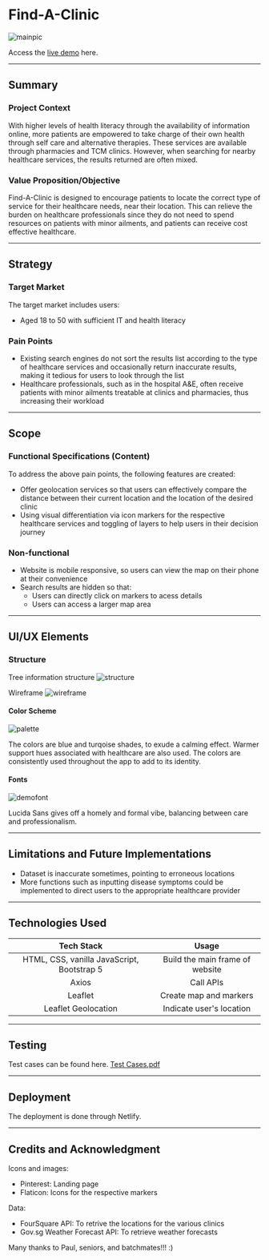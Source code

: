 # Find-A-Clinic

![mainpic](https://user-images.githubusercontent.com/75159831/224060168-3a3b1cc0-db0f-469c-b8b9-fe11e89f1887.png)

Access the [live demo](https://findaclinic.netlify.app/) here.

---
## Summary
### Project Context
With higher levels of health literacy through the availability of information online, more patients are empowered to take charge of their own health through self care and alternative therapies. These services are available through pharmacies and TCM clinics. However, when searching for nearby healthcare services, the results returned are often mixed.

### Value Proposition/Objective
Find-A-Clinic is designed to encourage patients to locate the correct type of service for their healthcare needs, near their location. This can relieve the burden on healthcare professionals since they do not need to spend resources on patients with minor ailments, and patients can receive cost effective healthcare.

---
## Strategy
### Target Market
The target market includes users:
 - Aged 18 to 50 with sufficient IT and health literacy
### Pain Points
- Existing search engines do not sort the results list according to the type of healthcare services and occasionally return inaccurate results, making it tedious for users to look through the list
- Healthcare professionals, such as in the hospital A&E, often receive patients with minor ailments treatable at clinics and pharmacies, thus increasing their workload

---
## Scope
### Functional Specifications (Content)
To address the above pain points, the following features are created:
- Offer geolocation services so that users can effectively compare the distance between their current location and the location of the desired clinic
- Using visual differentiation via icon markers for the respective healthcare services and toggling of layers to help users in their decision journey

### Non-functional
- Website is mobile responsive, so users can view the map on their phone at their convenience
- Search results are hidden so that:
  - Users can directly click on markers to acess details
  - Users can access a larger map area
---

## UI/UX Elements

### Structure

Tree information structure
![structure](https://user-images.githubusercontent.com/75159831/224052142-e1124b97-df7e-4165-86fd-971c55e58a8e.png)

Wireframe
![wireframe](https://user-images.githubusercontent.com/75159831/224079838-013d7324-b954-424e-a1fa-0c85dcd5ae24.png)

#### Color Scheme

![palette](https://user-images.githubusercontent.com/75159831/224052231-f80e2d97-34ea-404b-8232-701efed5bf73.png)

The colors are blue and turqoise shades, to exude a calming effect. Warmer support hues associated with healthcare are also used. The colors are consistently used throughout the app to add to its identity.

#### Fonts

![demofont](https://user-images.githubusercontent.com/75159831/224063968-b56530f9-80df-4d68-96d4-3b9a1ed2b1c5.png)

Lucida Sans gives off a homely and formal vibe, balancing between care and professionalism.

---

## Limitations and Future Implementations
- Dataset is inaccurate sometimes, pointing to erroneous locations
- More functions such as inputting disease symptoms could be implemented to direct users to the appropriate healthcare provider

---

## Technologies Used
| Tech Stack | Usage    |
| :---:   | :---: |
| HTML, CSS, vanilla JavaScript, Bootstrap 5 | Build the main frame of website |
| Axios   | Call APIs |
| Leaflet | Create map and markers   |
| Leaflet Geolocation   | Indicate user's location |

--- 

## Testing
Test cases can be found here.
[Test Cases.pdf](https://github.com/chrihstine/Project-1/files/10933327/Test.Cases.pdf)

---

## Deployment
The deployment is done through Netlify.

---

## Credits and Acknowledgment
Icons and images:
- Pinterest: Landing page
- Flaticon: Icons for the respective markers

Data:
- FourSquare API: To retrive the locations for the various clinics
- Gov.sg Weather Forecast API: To retrieve weather forecasts

Many thanks to Paul, seniors, and batchmates!!! :)

